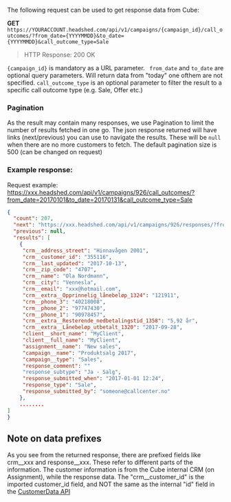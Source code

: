 The following request can be used to get response data from Cube:

**GET** ```https://YOURACCOUNT.headshed.com/api/v1/campaigns/{campaign_id}/call_outcomes/?from_date={YYYYMMDD}&to_date={YYYYMMDD}&call_outcome_type=Sale```

> HTTP Response: 200 OK

` {campaign_id} ` is mandatory as a URL parameter.
` from_date` and ` to_date ` are optional query parameters. Will return data from "today" one ofthem are not specified.
`call_outcome_type` is an optional parameter to filter the result to a specific call outcome type (e.g. Sale, Offer etc.) 

### Pagination
As the result may contain many responses, we use Pagination to limit the number of results fetched in one go.
The json response returned will have links (next/previous) you can use to navigate the results. These will be ```null```
when there are no more customers to fetch. The default pagination size is 500 (can be changed on request)


### Example response:
Request example: https://xxx.headshed.com/api/v1/campaigns/926/call_outcomes/?from_date=20170101&to_date=20170131&call_outcome_type=Sale

```json  
{
  "count": 207,
  "next": "https://xxx.headshed.com/api/v1/campaigns/926/responses/?from_date=20170101&to_date=20170131&response_type=Sale/?page=2",
  "previous": null,
  "results": [
    {
     "crm__address_street": "Hinnavågen 2001",
     "crm__customer_id": "355116",
     "crm__last_updated": "2017-10-13",
     "crm__zip_code": "4707",
     "crm__name": "Ola Nordmann",
     "crm__city": "Vennesla",
     "crm__email": "xxx@hotmail.com",
     "crm__extra__Opprinnelig_lånebeløp_1324": "121911",
     "crm__phone_3": "40218008",
     "crm__phone_2": "97747430",
     "crm__phone_1": "90978457",
     "crm__extra__Resterende_nedbetalingstid_1358": "5,92 år",
     "crm__extra__Lånebeløp_utbetalt_1320": "2017-09-28",
     "client__short_name": "MyClient",
     "client__full_name": "MyClient",
     "assignment__name": "New sales",
     "campaign__name": "Produktsalg 2017",
     "campaign__type": "Sales",
     "response_comment": ""
     "response_subtype": "Ja - Salg",
     "response_submitted_when": "2017-01-01 12:24",
     "response_type": "Sale",
     "response_submitted_by": "someone@callcenter.no"
    },
    ........
]
}
  ```

## Note on data prefixes
As you see from the returned response, there are prefixed fields like crm__xxx and response__xxx.
These refer to different parts of the information. The customer information is from the Cube internal CRM (on Assignment), while the response data. 
The "crm__customer_id" is the imported customer_id field, and NOT the same as the internal "id" field in the [CustomerData API](https://github.com/Headshed/cube-integration/blob/master/CustomerDataAPI.md "CustomerData API")
